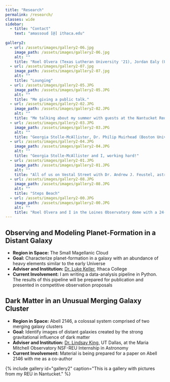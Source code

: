 ```yaml
---
title: "Research"
permalink: /research/
classes: wide
sidebar:
  - title: "Contact"
    text: "amassoud [@] ithaca.edu"
    
gallery2:
  - url: /assets/images/gallery2-06.jpg
    image_path: /assets/images/gallery2-06.jpg
    alt: ""
    title: "Roel Olvera (Texas Lutheran University '21), Jordan Ealy (University of Maryland grad student), Celia Mulcahey (Mount Holyoke College '21), Abby Mintz (Yale '21), Georgia Stolle-McAllister and Dr. Regina Jorgenson (Maria Mitchell Observatory), and I atop the Vestal Street Observatory with the venerable Gary Walker."
  - url: /assets/images/gallery2-07.jpg
    image_path: /assets/images/gallery2-07.jpg
    alt: ""
    title: "Lounging"
  - url: /assets/images/gallery2-05.JPG
    image_path: /assets/images/gallery2-05.JPG
    alt: ""
    title: "Me giving a public talk."
  - url: /assets/images/gallery2-02.JPG
    image_path: /assets/images/gallery2-02.JPG
    alt: ""
    title: "Me talking about my summer with guests at the Nantucket Red Tie Soiree."
  - url: /assets/images/gallery2-03.JPG
    image_path: /assets/images/gallery2-03.JPG
    alt: ""
    title: "Georgia Stolle-McAllister, Dr. Philip Muirhead (Boston University), and I at the Nantucket Red Tie Soiree."
  - url: /assets/images/gallery2-04.JPG
    image_path: /assets/images/gallery2-04.JPG
    alt: ""
    title: "Georgia Stolle-McAllister and I, working hard!"
  - url: /assets/images/gallery2-01.JPG
    image_path: /assets/images/gallery2-01.JPG
    alt: ""
    title: "All of us on Vestal Street with Dr. Andrew J. Feustel, astronaut!"
  - url: /assets/images/gallery2-08.JPG
    image_path: /assets/images/gallery2-08.JPG
    alt: ""
    title: "Steps Beach"
  - url: /assets/images/gallery2-00.JPG
    image_path: /assets/images/gallery2-00.JPG
    alt: ""
    title: "Roel Olvera and I in the Loines Observatory dome with a 24-inch research telescope."
---
```


## Observing and Modeling Planet-Formation in a Distant Galaxy
- **Region in Space:** The Small Magellanic Cloud
- **Goal:** Characterize planet-formation in a galaxy with an abundance of heavy elements similar to the early Universe
- **Adviser and Institution:** [Dr. Luke Keller](https://www.ithaca.edu/faculty/lkeller), Ithaca College
- **Current Involvement:** I am writing a data-analysis pipeline in Python. The results of this pipeline will be prepared for publication and presented in competitive observation proposals

## Dark Matter in an Unusual Merging Galaxy Cluster
- **Region in Space:** Abell 2146, a colossal system comprised of two merging galaxy clusters
- **Goal:** Identify images of distant galaxies created by the strong gravitational influence of dark matter
- **Adviser and Institution:** [Dr. Lindsay King](https://profiles.utdallas.edu/lindsay.king), UT Dallas, at the Maria Mitchell Observatory NSF-REU Internship in Astronomy
- **Current Involvement:** Material is being prepared for a paper on Abell 2146 with me as a co-author

{% include gallery id="gallery2" caption="This is a gallery with pictures from my REU in Nantucket." %}

